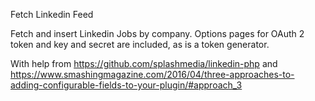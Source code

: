 Fetch Linkedin Feed

Fetch and insert Linkedin Jobs by company. Options pages for OAuth 2 token and key and secret are included, as is a token generator.

With help from 
https://github.com/splashmedia/linkedin-php
and
https://www.smashingmagazine.com/2016/04/three-approaches-to-adding-configurable-fields-to-your-plugin/#approach_3

